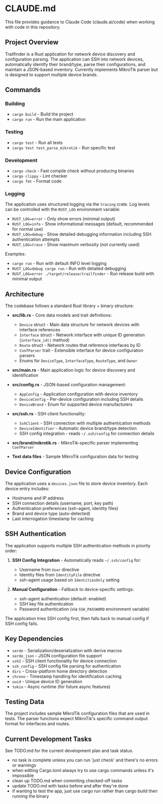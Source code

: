 # CLAUDE.md

This file provides guidance to Claude Code (claude.ai/code) when working with code in this repository.

## Project Overview

Trailfinder is a Rust application for network device discovery and configuration parsing. The application can SSH into network devices, automatically identify their brand/type, parse their configurations, and maintain a JSON-based inventory. Currently implements MikroTik parser but is designed to support multiple device brands.

## Commands

### Building
- `cargo build` - Build the project
- `cargo run` - Run the main application

### Testing
- `cargo test` - Run all tests
- `cargo test test_parse_mikrotik` - Run specific test

### Development
- `cargo check` - Fast compile check without producing binaries
- `cargo clippy` - Lint checker
- `cargo fmt` - Format code

### Logging
The application uses structured logging via the `tracing` crate. Log levels can be controlled with the `RUST_LOG` environment variable:

- `RUST_LOG=error` - Only show errors (minimal output)
- `RUST_LOG=info` - Show informational messages (default, recommended for normal use)
- `RUST_LOG=debug` - Show detailed debugging information including SSH authentication attempts
- `RUST_LOG=trace` - Show maximum verbosity (not currently used)

Examples:
- `cargo run` - Run with default INFO level logging
- `RUST_LOG=debug cargo run` - Run with detailed debugging
- `RUST_LOG=error ./target/release/trailfinder` - Run release build with minimal output

## Architecture

The codebase follows a standard Rust library + binary structure:

- **src/lib.rs** - Core data models and trait definitions:
  - `Device` struct - Main data structure for network devices with interface references
  - `Interface` struct - Network interface with unique ID generation (`interface_id()` method)  
  - `Route` struct - Network routes that reference interfaces by ID
  - `ConfParser` trait - Extensible interface for device configuration parsers
  - Enums for `DeviceType`, `InterfaceType`, `RouteType`, and `Owner`

- **src/main.rs** - Main application logic for device discovery and identification

- **src/config.rs** - JSON-based configuration management:
  - `AppConfig` - Application configuration with device inventory
  - `DeviceConfig` - Per-device configuration including SSH details
  - `DeviceBrand` - Enum for supported device manufacturers

- **src/ssh.rs** - SSH client functionality:
  - `SshClient` - SSH connection with multiple authentication methods
  - `DeviceIdentifier` - Automatic device brand/type detection
  - SSH config integration - reads `~/.ssh/config` for connection details

- **src/brand/mikrotik.rs** - MikroTik-specific parser implementing `ConfParser`

- **Test data files** - Sample MikroTik configuration data for testing

## Device Configuration

The application uses a `devices.json` file to store device inventory. Each device entry includes:
- Hostname and IP address  
- SSH connection details (username, port, key path)
- Authentication preferences (ssh-agent, identity files)
- Brand and device type (auto-detected)
- Last interrogation timestamp for caching

## SSH Authentication

The application supports multiple SSH authentication methods in priority order:

1. **SSH Config Integration** - Automatically reads `~/.ssh/config` for:
   - Username from `User` directive
   - Identity files from `IdentityFile` directive  
   - ssh-agent usage based on `IdentitiesOnly` setting
   
2. **Manual Configuration** - Fallback to device-specific settings:
   - ssh-agent authentication (default: enabled)
   - SSH key file authentication
   - Password authentication (via `SSH_PASSWORD` environment variable)

The application tries SSH config first, then falls back to manual config if SSH config fails.

## Key Dependencies

- `serde` - Serialization/deserialization with derive macros
- `serde_json` - JSON configuration file support
- `ssh2` - SSH client functionality for device connection
- `ssh_config` - SSH config file parsing for authentication
- `dirs` - Cross-platform home directory detection
- `chrono` - Timestamp handling for identification caching  
- `uuid` - Unique device ID generation
- `tokio` - Async runtime (for future async features)

## Testing Data

The project includes sample MikroTik configuration files that are used in tests. The parser functions expect MikroTik's specific command output format for interfaces and routes.

## Current Development Tasks

See TODO.md for the current development plan and task status.

- no task is complete unless you can run 'just check' and there's no errors or warnings
- when editing Cargo.toml always try to use cargo commands unless it's impossible
- clean up TODO.md when commiting checked-off tasks
- update TODO.md with tasks before and after they're done
- if wanting to test the app, just use cargo run rather than cargo build then running the binary